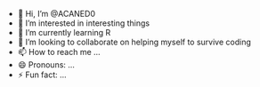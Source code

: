 - 👋 Hi, I’m @ACANED0
- 👀 I’m interested in interesting things
- 🌱 I’m currently learning R
- 💞️ I’m looking to collaborate on helping myself to survive coding
- 📫 How to reach me ...
- 😄 Pronouns: ...
- ⚡ Fun fact: ...

<!---
ACANED0/ACANED0 is a ✨ special ✨ repository because its `README.md` (this file) appears on your GitHub profile.
You can click the Preview link to take a look at your changes.
--->
